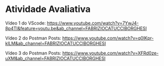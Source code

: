# Atividade Avaliativa

Vídeo 1 do VScode: https://www.youtube.com/watch?v=7YwJ4-8p4TI&feature=youtu.be&ab_channel=FABRIZIOCATUCCIBORGHESI

Vídeo 2 do Postman Posts: https://www.youtube.com/watch?v=q0lKpr-klLM&ab_channel=FABRIZIOCATUCCIBORGHESI

Vídeo 3 do Postman Posts: https://www.youtube.com/watch?v=XFRd0ze-uXM&ab_channel=FABRIZIOCATUCCIBORGHESI
